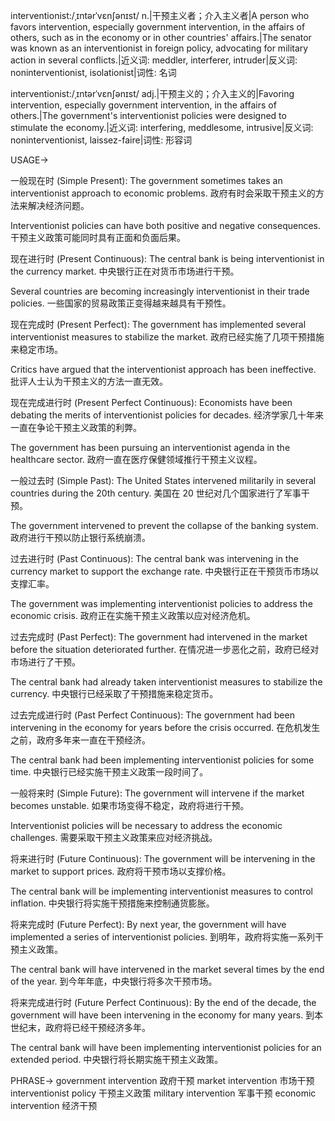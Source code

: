 interventionist:/ˌɪntərˈvɛnʃənɪst/
n.|干预主义者；介入主义者|A person who favors intervention, especially government intervention, in the affairs of others, such as in the economy or in other countries' affairs.|The senator was known as an interventionist in foreign policy, advocating for military action in several conflicts.|近义词: meddler, interferer, intruder|反义词: noninterventionist, isolationist|词性: 名词

interventionist:/ˌɪntərˈvɛnʃənɪst/
adj.|干预主义的；介入主义的|Favoring intervention, especially government intervention, in the affairs of others.|The government's interventionist policies were designed to stimulate the economy.|近义词: interfering, meddlesome, intrusive|反义词: noninterventionist, laissez-faire|词性: 形容词


USAGE->

一般现在时 (Simple Present):
The government sometimes takes an interventionist approach to economic problems.
政府有时会采取干预主义的方法来解决经济问题。

Interventionist policies can have both positive and negative consequences.
干预主义政策可能同时具有正面和负面后果。


现在进行时 (Present Continuous):
The central bank is being interventionist in the currency market.
中央银行正在对货币市场进行干预。

Several countries are becoming increasingly interventionist in their trade policies.
一些国家的贸易政策正变得越来越具有干预性。


现在完成时 (Present Perfect):
The government has implemented several interventionist measures to stabilize the market.
政府已经实施了几项干预措施来稳定市场。

Critics have argued that the interventionist approach has been ineffective.
批评人士认为干预主义的方法一直无效。


现在完成进行时 (Present Perfect Continuous):
Economists have been debating the merits of interventionist policies for decades.
经济学家几十年来一直在争论干预主义政策的利弊。

The government has been pursuing an interventionist agenda in the healthcare sector.
政府一直在医疗保健领域推行干预主义议程。



一般过去时 (Simple Past):
The United States intervened militarily in several countries during the 20th century.
美国在 20 世纪对几个国家进行了军事干预。

The government intervened to prevent the collapse of the banking system.
政府进行干预以防止银行系统崩溃。


过去进行时 (Past Continuous):
The central bank was intervening in the currency market to support the exchange rate.
中央银行正在干预货币市场以支撑汇率。

The government was implementing interventionist policies to address the economic crisis.
政府正在实施干预主义政策以应对经济危机。



过去完成时 (Past Perfect):
The government had intervened in the market before the situation deteriorated further.
在情况进一步恶化之前，政府已经对市场进行了干预。

The central bank had already taken interventionist measures to stabilize the currency.
中央银行已经采取了干预措施来稳定货币。


过去完成进行时 (Past Perfect Continuous):
The government had been intervening in the economy for years before the crisis occurred.
在危机发生之前，政府多年来一直在干预经济。

The central bank had been implementing interventionist policies for some time.
中央银行已经实施干预主义政策一段时间了。


一般将来时 (Simple Future):
The government will intervene if the market becomes unstable.
如果市场变得不稳定，政府将进行干预。

Interventionist policies will be necessary to address the economic challenges.
需要采取干预主义政策来应对经济挑战。


将来进行时 (Future Continuous):
The government will be intervening in the market to support prices.
政府将干预市场以支撑价格。

The central bank will be implementing interventionist measures to control inflation.
中央银行将实施干预措施来控制通货膨胀。



将来完成时 (Future Perfect):
By next year, the government will have implemented a series of interventionist policies.
到明年，政府将实施一系列干预主义政策。

The central bank will have intervened in the market several times by the end of the year.
到今年年底，中央银行将多次干预市场。


将来完成进行时 (Future Perfect Continuous):
By the end of the decade, the government will have been intervening in the economy for many years.
到本世纪末，政府将已经干预经济多年。

The central bank will have been implementing interventionist policies for an extended period.
中央银行将长期实施干预主义政策。



PHRASE->
government intervention 政府干预
market intervention 市场干预
interventionist policy 干预主义政策
military intervention 军事干预
economic intervention 经济干预
